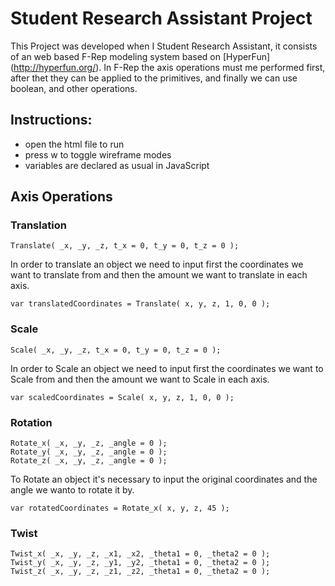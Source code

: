 # Student Research Assistant Project

This Project was developed when I Student Research Assistant, it consists of an web based F-Rep modeling system based on [HyperFun] (http://hyperfun.org/).
In F-Rep the axis operations must me performed first, after thet they can be applied to the primitives, and finally we can use boolean, and other operations.

## Instructions:

- open the html file to run
- press w to toggle wireframe modes
- variables are declared as usual in JavaScript

## Axis Operations

### Translation
```
Translate( _x, _y, _z, t_x = 0, t_y = 0, t_z = 0 );
```
In order to translate an object we need to input first the coordinates we want to translate from and then the amount we want to translate in each axis.

```
var translatedCoordinates = Translate( x, y, z, 1, 0, 0 );
```
### Scale
```
Scale( _x, _y, _z, t_x = 0, t_y = 0, t_z = 0 );
```
In order to Scale an object we need to input first the coordinates we want to Scale from and then the amount we want to Scale in each axis.

```
var scaledCoordinates = Scale( x, y, z, 1, 0, 0 );
```
### Rotation
```
Rotate_x( _x, _y, _z, _angle = 0 );
Rotate_y( _x, _y, _z, _angle = 0 );
Rotate_z( _x, _y, _z, _angle = 0 );
```
To Rotate an object it's necessary to input the original coordinates and the angle we wanto to rotate it by.

```
var rotatedCoordinates = Rotate_x( x, y, z, 45 ); 
```

### Twist
```
Twist_x( _x, _y, _z, _x1, _x2, _theta1 = 0, _theta2 = 0 );
Twist_y( _x, _y, _z, _y1, _y2, _theta1 = 0, _theta2 = 0 );
Twist_z( _x, _y, _z, _z1, _z2, _theta1 = 0, _theta2 = 0 );
```

